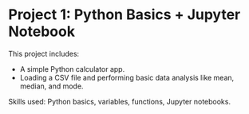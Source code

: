# Project 1: Python Basics + Jupyter Notebook

This project includes:
- A simple Python calculator app.
- Loading a CSV file and performing basic data analysis like mean, median, and mode.

Skills used: Python basics, variables, functions, Jupyter notebooks.

